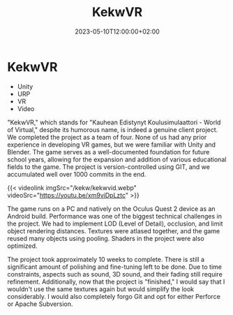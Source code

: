 ﻿---
title: "KekwVR"
name: "kekw"
excerpt: "KekwVR, which stands for Kauhean Edistynyt Koulusimulaattori - World of Virtual, despite its humorous name, is indeed a genuine client project. We completed the project..."
thumbnail: "kekw/kekwthumb.webp"
tech: 
    - "Unity"
    - "URP"
    - "VR"
    - "Video"
date: 2023-05-10T12:00:00+02:00
draft: false
---
# KekwVR

-   Unity
-   URP
-   VR
-   Video

"KekwVR," which stands for "Kauhean Edistynyt Koulusimulaattori - World of Virtual," despite its humorous name, is indeed a genuine client project. We completed the project as a team of four. None of us had any prior experience in developing VR games, but we were familiar with Unity and Blender. The game serves as a well-documented foundation for future school years, allowing for the expansion and addition of various educational fields to the game. The project is version-controlled using GIT, and we accumulated well over 1000 commits in the end.


{{< videolink imgSrc="/kekw/kekwvid.webp" videoSrc="https://youtu.be/xm9viDpLztc" >}}


The game runs on a PC and natively on the Oculus Quest 2 device as an Android build. Performance was one of the biggest technical challenges in the project. We had to implement LOD (Level of Detail), occlusion, and limit object rendering distances. Textures were atlased together, and the game reused many objects using pooling. Shaders in the project were also optimized.

The project took approximately 10 weeks to complete. There is still a significant amount of polishing and fine-tuning left to be done. Due to time constraints, aspects such as sound, 3D sound, and their fading still require refinement. Additionally, now that the project is "finished," I would say that I wouldn't use the same textures again but would simplify the look considerably. I would also completely forgo Git and opt for either Perforce or Apache Subversion.


